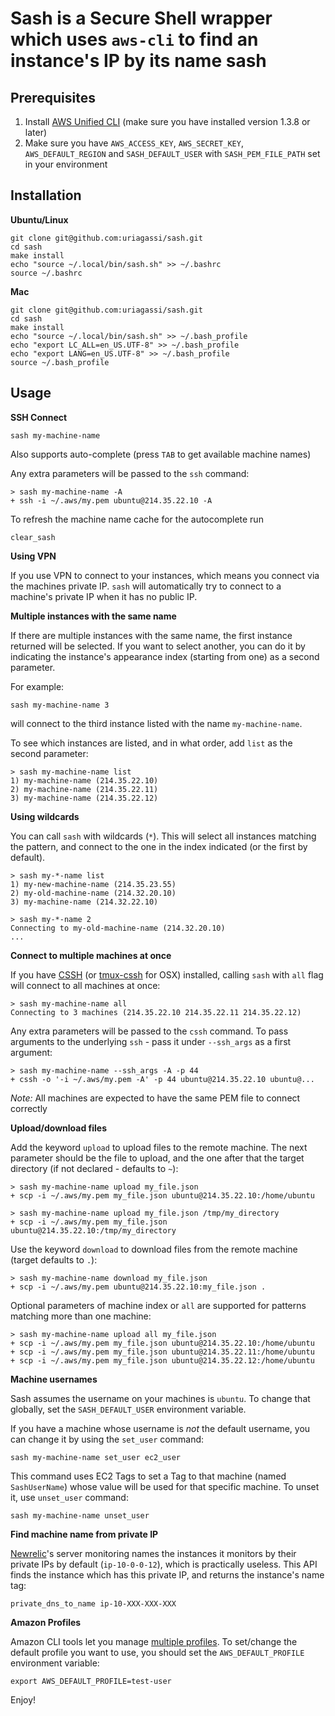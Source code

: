 __Sash is a Secure Shell wrapper which uses `aws-cli` to find an instance's IP by its name__
sash
====

Prerequisites
-------------

1. Install [AWS Unified CLI](https://github.com/aws/aws-cli) (make sure you have installed version 1.3.8 or later)
2. Make sure you have `AWS_ACCESS_KEY`, `AWS_SECRET_KEY`, `AWS_DEFAULT_REGION` and `SASH_DEFAULT_USER` with `SASH_PEM_FILE_PATH` set in your environment


Installation
------------

**Ubuntu/Linux**

    git clone git@github.com:uriagassi/sash.git
    cd sash
    make install
    echo "source ~/.local/bin/sash.sh" >> ~/.bashrc
    source ~/.bashrc
    
**Mac**

    git clone git@github.com:uriagassi/sash.git
    cd sash
    make install
    echo "source ~/.local/bin/sash.sh" >> ~/.bash_profile
    echo "export LC_ALL=en_US.UTF-8" >> ~/.bash_profile
    echo "export LANG=en_US.UTF-8" >> ~/.bash_profile
    source ~/.bash_profile
    

Usage
-----

**SSH Connect**

    sash my-machine-name
    
Also supports auto-complete (press `TAB` to get available machine names)

Any extra parameters will be passed to the `ssh` command:

    > sash my-machine-name -A
    + ssh -i ~/.aws/my.pem ubuntu@214.35.22.10 -A


To refresh the machine name cache for the autocomplete run

    clear_sash

**Using VPN**

If you use VPN to connect to your instances, which means you connect via the machines private IP. `sash` will automatically try to connect to a machine's private IP when it has no public IP.
    

**Multiple instances with the same name**

If there are multiple instances with the same name, the first instance returned will be selected. If you want to select another, you can do it
by indicating the instance's appearance index (starting from one) as a second parameter.

For example:

    sash my-machine-name 3

will connect to the third instance listed with the name `my-machine-name`.

To see which instances are listed, and in what order, add `list` as the second parameter:

    > sash my-machine-name list
    1) my-machine-name (214.35.22.10)
    2) my-machine-name (214.35.22.11)
    3) my-machine-name (214.35.22.12)

**Using wildcards**

You can call `sash` with wildcards (`*`). This will select all instances matching the pattern, and connect to the one in the index indicated
(or the first by default).

    > sash my-*-name list
    1) my-new-machine-name (214.35.23.55)
    2) my-old-machine-name (214.32.20.10)
    3) my-machine-name (214.32.22.10)

    > sash my-*-name 2
    Connecting to my-old-machine-name (214.32.20.10)
    ...
    
**Connect to multiple machines at once**

If you have [CSSH](http://www.unixmen.com/clusterssh-manage-multiple-ssh-sessions-on-linux/) (or [tmux-cssh](https://github.com/dennishafemann/tmux-cssh) for OSX) installed, calling `sash` with `all` flag will connect to all machines at once: 

    > sash my-machine-name all
    Connecting to 3 machines (214.35.22.10 214.35.22.11 214.35.22.12)

Any extra parameters will be passed to the `cssh` command. To pass arguments to the underlying `ssh` - pass it under `--ssh_args` as a first argument:

    > sash my-machine-name --ssh_args -A -p 44
    + cssh -o '-i ~/.aws/my.pem -A' -p 44 ubuntu@214.35.22.10 ubuntu@...

*Note:* All machines are expected to have the same PEM file to connect correctly

**Upload/download files**

Add the keyword `upload` to upload files to the remote machine. The next parameter should be the file to upload, and the one after that the target directory (if not declared - defaults to `~`):

    > sash my-machine-name upload my_file.json
    + scp -i ~/.aws/my.pem my_file.json ubuntu@214.35.22.10:/home/ubuntu

    > sash my-machine-name upload my_file.json /tmp/my_directory
    + scp -i ~/.aws/my.pem my_file.json ubuntu@214.35.22.10:/tmp/my_directory

Use the keyword `download` to download files from the remote machine (target defaults to `.`):

    > sash my-machine-name download my_file.json
    + scp -i ~/.aws/my.pem ubuntu@214.35.22.10:my_file.json .

Optional parameters of machine index or `all` are supported for patterns matching more than one machine:

    > sash my-machine-name upload all my_file.json
    + scp -i ~/.aws/my.pem my_file.json ubuntu@214.35.22.10:/home/ubuntu
    + scp -i ~/.aws/my.pem my_file.json ubuntu@214.35.22.11:/home/ubuntu
    + scp -i ~/.aws/my.pem my_file.json ubuntu@214.35.22.12:/home/ubuntu

**Machine usernames**

Sash assumes the username on your machines is `ubuntu`. To change that globally, set the `SASH_DEFAULT_USER` environment variable.

If you have a machine whose username is _not_ the default username, you can change it by using the `set_user` command:

    sash my-machine-name set_user ec2_user

This command uses EC2 Tags to set a Tag to that machine (named `SashUserName`) whose value will be used for that specific machine. To unset it, use `unset_user` command:

    sash my-machine-name unset_user

**Find machine name from private IP**

[Newrelic](http://www.newrelic.com)'s server monitoring names the instances it monitors by their private IPs by default (`ip-10-0-0-12`), which is practically useless. 
This API finds the instance which has this private IP, and returns the instance's name tag:

    private_dns_to_name ip-10-XXX-XXX-XXX
    
**Amazon Profiles**

Amazon CLI tools let you manage [multiple profiles](http://docs.aws.amazon.com/cli/latest/userguide/cli-chap-getting-started.html#cli-multiple-profiles). To set/change the default profile you want to use, you should set the `AWS_DEFAULT_PROFILE` environment variable:

    export AWS_DEFAULT_PROFILE=test-user
    
Enjoy!
